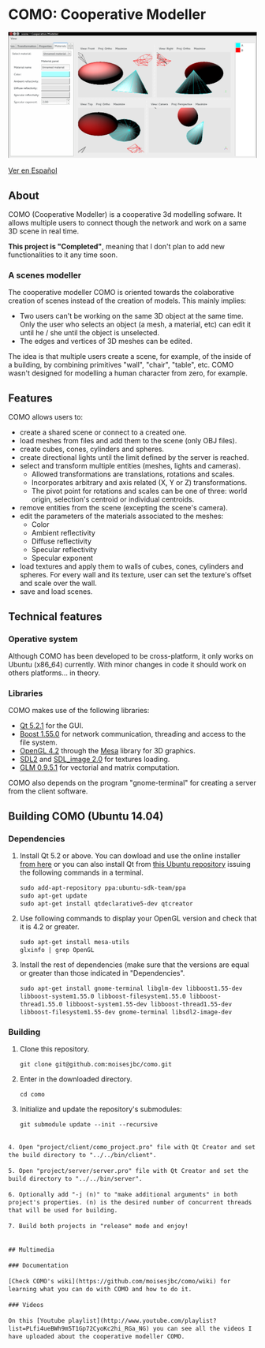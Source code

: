# COMO: Cooperative Modeller

![COMO Screenshot](img/como.png "COMO")

[Ver en Español](README_ES.md)

## About

COMO (Cooperative Modeller) is a cooperative 3d modelling sofware. It allows multiple users to connect though the network and work on a same 3D scene in real time.


**This project is "Completed"**, meaning that I don't plan to add new functionalities to it any time soon.


### A scenes modeller

The cooperative modeller COMO is oriented towards the colaborative creation of scenes instead of the creation of models. This mainly implies:

* Two users can't be working on the same 3D object at the same time. Only the user who selects an object (a mesh, a material, etc) can edit it until he / she until the object is unselected.
* The edges and vertices of 3D meshes can be edited.

The idea is that multiple users create a scene, for example, of the inside of a building, by combining primitives "wall", "chair", "table", etc. COMO wasn't designed for modelling a human character from zero, for example.


## Features

COMO allows users to:

* create a shared scene or connect to a created one.
* load meshes from files and add them to the scene (only OBJ files).
* create cubes, cones, cylinders and spheres.
* create directional lights until the limit defined by the server is reached.
* select and transform multiple entities (meshes, lights and cameras).
	* Allowed transformations are translations, rotations and scales.
	* Incorporates arbitrary and axis related (X, Y or Z) transformations.
	* The pivot point for rotations and scales can be one of three: world origin, selection's centroid or individual centroids.
* remove entities from the scene (excepting the scene's camera).
* edit the parameters of the materials associated to the meshes:
	* Color
	* Ambient reflectivity
	* Diffuse reflectivity
	* Specular reflectivity
	* Specular exponent
* load textures and apply them to walls of cubes, cones, cylinders and spheres. For every wall and its texture, user can set the texture's offset and scale over the wall.
* save and load scenes.


## Technical features

### Operative system

Although COMO has been developed to be cross-platform, it only works on Ubuntu (x86_64) currently. With minor changes in code it should work on others platforms... in theory.

### Libraries

COMO makes use of the following libraries:

* [Qt 5.2.1](http://qt-project.org/) for the GUI.
* [Boost 1.55.0](http://www.boost.org/) for network communication, threading and access to the file system.
* [OpenGL 4.2](http://www.opengl.org/) through the [Mesa](http://www.mesa3d.org/) library for 3D graphics.
* [SDL2](https://www.libsdl.org/) and [SDL_image 2.0](https://www.libsdl.org/projects/SDL_image/) for textures loading.
* [GLM 0.9.5.1](http://glm.g-truc.net/) for vectorial and matrix computation.

COMO also depends on the program "gnome-terminal" for creating a server from the client software.


## Building COMO (Ubuntu 14.04)

### Dependencies
1. Install Qt 5.2 or above. You can dowload and use the online installer [from here](http://qt-project.org/downloads) or you can also install Qt from [this Ubuntu repository](https://launchpad.net/~ubuntu-sdk-team/+archive/ppa) issuing the following commands in a terminal.
   ```
   sudo add-apt-repository ppa:ubuntu-sdk-team/ppa
   sudo apt-get update
   sudo apt-get install qtdeclarative5-dev qtcreator
   ```

2. Use following commands to display your OpenGL version and check that it is 4.2 or greater.
   ```
   sudo apt-get install mesa-utils
   glxinfo | grep OpenGL
   ```

3. Install the rest of dependencies (make sure that the versions are equal or greater than those indicated in "Dependencies".
   ```
   sudo apt-get install gnome-terminal libglm-dev libboost1.55-dev libboost-system1.55.0 libboost-filesystem1.55.0 libboost-thread1.55.0 libboost-system1.55-dev libboost-thread1.55-dev libboost-filesystem1.55-dev gnome-terminal libsdl2-image-dev
   ```

### Building

1. Clone this repository.

   ```
   git clone git@github.com:moisesjbc/como.git
   ```


2. Enter in the downloaded directory.

   ```
   cd como
   ```

3. Initialize and update the repository's submodules:

   ```
   git submodule update --init --recursive
  ```

4. Open "project/client/como_project.pro" file with Qt Creator and set the build directory to "../../bin/client".

5. Open "project/server/server.pro" file with Qt Creator and set the build directory to "../../bin/server".

6. Optionally add "-j (n)" to "make additional arguments" in both project's properties. (n) is the desired number of concurrent threads that will be used for building.

7. Build both projects in "release" mode and enjoy!


## Multimedia 

### Documentation

[Check COMO's wiki](https://github.com/moisesjbc/como/wiki) for learning what you can do with COMO and how to do it.

### Videos

On this [Youtube playlist](http://www.youtube.com/playlist?list=PLfi4ueBWh9m5T1Gp72CyoKc2hi_RGa_NG) you can see all the videos I have uploaded about the cooperative modeller COMO.
